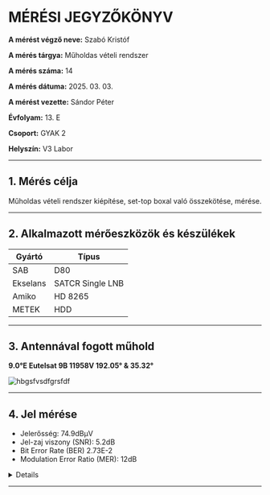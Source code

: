 
# MÉRÉSI JEGYZŐKÖNYV

**A mérést végző neve:** Szabó Kristóf 

**A mérés tárgya:** Műholdas vételi rendszer

**A mérés száma:** 14

**A mérés dátuma:** 2025. 03. 03.

**A mérést vezette:** Sándor Péter  

**Évfolyam:** 13. E  

**Csoport:** GYAK 2  

**Helyszín:** V3 Labor

---

## 1. Mérés célja

Műholdas vételi rendszer kiépítése, set-top boxal való összekötése, mérése.

---

## 2. Alkalmazott mérőeszközök és készülékek

| Gyártó | Típus       |
| ----------------------------------- | ----------- |
| SAB | D80 |
| Ekselans | SATCR Single LNB |
| Amiko | HD 8265 |
| METEK | HDD |


---

## 3. Antennával fogott műhold

**9.0°E Eutelsat 9B 11958V 192.05° & 35.32°**

![hbgsfvsdfgrsfdf](https://github.com/user-attachments/assets/f03e621e-6b51-4b64-bb86-833f03d3ad80)


---

## 4. Jel mérése

- Jelerősség: 74.9dBμV
- Jel-zaj viszony (SNR): 5.2dB
- Bit Error Rate (BER) 2.73E-2
- Modulation Error Ratio (MER): 12dB

<details>

![asd2](https://github.com/user-attachments/assets/96e93197-78a5-4a43-9945-f748d84ac08f)


</details>

---
